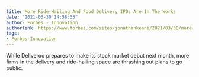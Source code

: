 ```yaml
---
title: More Ride-Hailing And Food Delivery IPOs Are In The Works
date: "2021-03-30 14:58:35"
author: Forbes - Innovation
authorlink: https://www.forbes.com/sites/jonathankeane/2021/03/30/more-ride-hailing-and-food-delivery-ipos-are-in-the-works/
tags:
- Forbes-Innovation
---
```

While Deliveroo prepares to make its stock market debut next month, more firms in the delivery and ride-hailing space are thrashing out plans to go public.